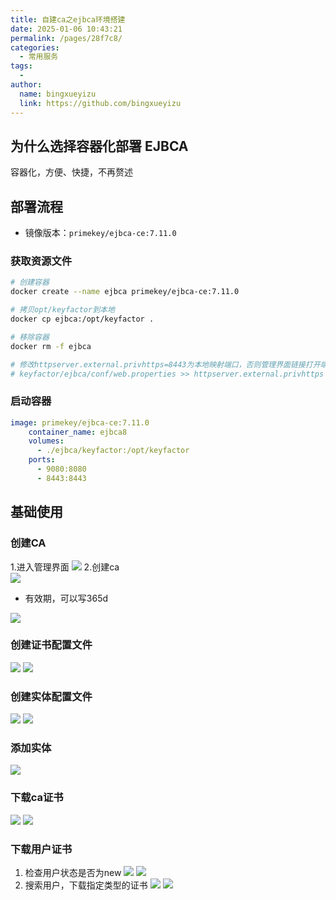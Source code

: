 ```yaml
---
title: 自建ca之ejbca环境搭建
date: 2025-01-06 10:43:21
permalink: /pages/28f7c8/
categories:
  - 常用服务
tags:
  -
author:
  name: bingxueyizu
  link: https://github.com/bingxueyizu
---
```


## 为什么选择容器化部署 EJBCA

容器化，方便、快捷，不再赘述

## 部署流程

- 镜像版本：`primekey/ejbca-ce:7.11.0`

### 获取资源文件

```bash
# 创建容器
docker create --name ejbca primekey/ejbca-ce:7.11.0

# 拷贝opt/keyfactor到本地
docker cp ejbca:/opt/keyfactor .

# 移除容器
docker rm -f ejbca

# 修改httpserver.external.privhttps=8443为本地映射端口，否则管理界面链接打开端口默认为443
# keyfactor/ejbca/conf/web.properties >> httpserver.external.privhttps
```

### 启动容器

```yml
image: primekey/ejbca-ce:7.11.0
    container_name: ejbca8
    volumes:
      - ./ejbca/keyfactor:/opt/keyfactor
    ports:
      - 9080:8080
      - 8443:8443
```
## 基础使用
### 创建CA
1.进入管理界面
![](./images/001.png)
2.创建ca  
![](./images/002.png)
- 有效期，可以写365d 

![](./images/003.png)
### 创建证书配置文件
![](./images/004.png)
![](./images/005.png)
### 创建实体配置文件
![](./images/006.png)
![](./images/007.png)
### 添加实体
![](./images/008.png)
### 下载ca证书
![](./images/009.png)
![](./images/010.png)
### 下载用户证书
1. 检查用户状态是否为new
![](./images/011.png)
![](./images/012.png)
2. 搜索用户，下载指定类型的证书
![](./images/013.png)
![](./images/014.png)

